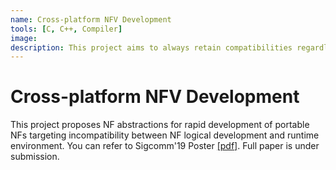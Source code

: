 ```yaml
---
name: Cross-platform NFV Development
tools: [C, C++, Compiler]
image: 
description: This project aims to always retain compatibilities regardless of any infrastructures where NFV are deployed.
---
```


# Cross-platform NFV Development

This project proposes NF abstractions for rapid development of portable NFs targeting incompatibility between NF logical development and runtime environment. You can refer to Sigcomm'19 Poster [[pdf]]({{https://hongyi-huang.github.io}}/files/NFD_sigcomm19.pdf). Full paper is under submission. 